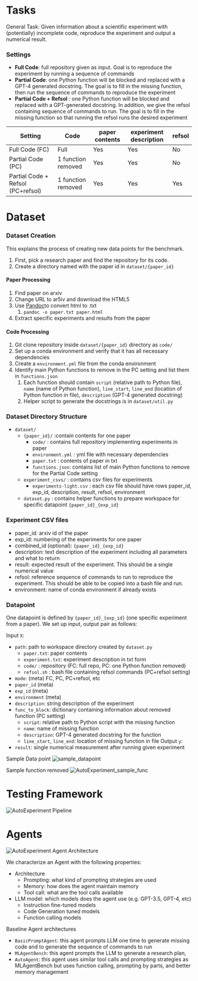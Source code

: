 # Tasks
General Task: Given information about a scientific experiment with (potentially) incomplete code, reproduce the experiment and output a numerical result.
### Settings
- **Full Code**: full repository given as input. Goal is to reproduce the experiment by running a sequence of commands
- **Partial Code**: one Python function will be blocked and replaced with a GPT-4 generated docstring. The goal is to fill in the missing function, then run the sequence of commands to reproduce the experiment
- **Partial Code + Refsol** : one Python function will be blocked and replaced with a GPT-generated docstring. In addition, we give the refsol containing sequence of commands to run. The goal is to fill in the missing function so that running the refsol runs the desired experiment

| Setting                           | Code               | paper contents | experiment description | refsol |
| --------------------------------- | ------------------ | -------------- | ---------------------- | ------ |
| Full Code (FC)                    | Full               | Yes            | Yes                    | No     |
| Partial Code (PC)                 | 1 function removed | Yes            | Yes                    | No     |
| Partial Code + Refsol (PC+refsol) | 1 function removed | Yes            | Yes                    | Yes    |

# Dataset
### Dataset Creation
This explains the process of creating new data points for the benchmark. 
1. First, pick a research paper and find the repository for its code.
2. Create a directory named with the paper id in `dataset/{paper_id}`
#### Paper Processing
1. Find paper on arxiv
2. Change URL to ar5iv and download the HTML5
3. Use [Pandoc](https://pandoc.org/MANUAL.html)to convert html to .txt
	1. `pandoc -o paper.txt paper.html`
4. Extract specific experiments and results from the paper
#### Code Processing
1. Git clone repository inside `dataset/{paper_id}` directory as `code/`
2. Set up a conda environment and verify that it has all necessary dependencies
3. Create a `environment.yml` file from the conda environment
4. Identify main Python functions to remove in the PC setting and list them in `functions.json`
	1. Each function should contain `script` (relative path to Python file), `name` (name of Python function), `line_start`, `line_end` (location of Python function in file), `description` (GPT-4 generated docstring)
	2. Helper script to generate the docstrings is in `dataset/util.py`
### Dataset Directory Structure
- `dataset/`
	- `{paper_id}/` :contain contents for one paper
		- `code/` : contains full repository implementing experiments in paper
		- `environment.yml` : yml file with necessary dependencies 
		- `paper.txt` : contents of paper in txt
		- `functions.json`: contains list of main Python functions to remove for the Partial Code setting
	- `experiment_csvs/` : contains csv files for experiments
		- `experiments-light.csv` : each csv file should have rows paper_id, exp_id, description, result, refsol, environment
	- `dataset.py` : contains helper functions to prepare workspace for specific datapoint `{paper_id}_{exp_id}`
### Experiment CSV files
- paper_id: arxiv id of the paper
- exp_id: numbering of the experiments for one paper
- combined_id (optional): `{paper_id}_{exp_id}`
- description: text description of the experiment including all parameters and what to return
- result: expected result of the experiment. This should be a single numerical value
- refsol: reference sequence of commands to run to reproduce the experiment. This should be able to be copied into a bash file and run.
- environment: name of conda environment if already exists

### Datapoint
One datapoint is defined by `{paper_id}_{exp_id}` (one specific experiment from a paper).
We set up input, output pair as follows:

Input `X`:
- `path`: path to workspace directory created by `dataset.py`
	- `paper.txt`: paper contents
	- `experiment.txt`: experiment description in txt form
	- `code/` : repository (FC: full repo, PC: one Python function removed)
	- `refsol.sh` : bash file containing refsol commands (PC+refsol setting)
- `mode`: (meta) FC, PC, PC+refsol, etc
- `paper_id` (meta)
- `exp_id` (meta)
- `environment` (meta)
- `description`: string description of the experiment
- `func_to_block`: dictionary containing information about removed function (PC setting)
	- `script`: relative path to Python script with the missing function
	- `name`: name of missing function
	- `description`: GPT-4 generated docstring for the function
	- `line_start`, `line_end`: location of missing function in file
Output `y`:
- `result`: single numerical measurement after running given experiment

Sample Data point
![sample_datapoint](https://github.com/j1mk1m/AutoExperiment/assets/68579388/4a26384e-6bd7-4bc3-9f48-801852b44fd1)

Sample function removed
![AutoExperiment_sample_func](https://github.com/j1mk1m/AutoExperiment/assets/68579388/c84a5f23-fdff-4577-9e15-8f42859443d0)

# Testing Framework
![AutoExperiment Pipeline](https://github.com/j1mk1m/AutoExperiment/assets/68579388/0910eeef-b6fe-4125-813f-a13fbcd6b23a)

# Agents
![AutoExperiment Agent Architecture](https://github.com/j1mk1m/AutoExperiment/assets/68579388/db1bd038-8f44-473a-8830-f5eb26637e3b)

We characterize an Agent with the following properties:
- Architecture
	- Prompting: what kind of prompting strategies are used
	- Memory: how does the agent maintain memory
	- Tool call: what are the tool calls available
- LLM model: which models does the agent use (e.g. GPT-3.5, GPT-4, etc)
	- Instruction fine-tuned models
	- Code Generation tuned models
	- Function calling models

Baseline Agent architectures
- `BasicPromptAgent`: this agent prompts LLM one time to generate missing code and to generate the sequence of commands to run
- `MLAgentBench`: this agent prompts the LLM to generate a research plan, 
- `AutoAgent`: this agent uses similar tool calls and prompting strategies as MLAgentBench but uses function calling, prompting by parts, and better memory management

